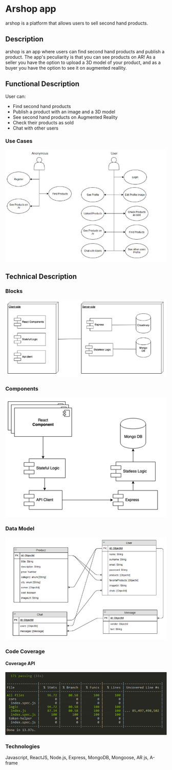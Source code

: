 # Arshop app

arshop is a platform that allows users to sell second hand products.

## Description

arshop is an app where users can find second hand products and publish a product. The app's peculiarity is that you can see products on AR!
As a seller you have the option to upload a 3D model of your product, and as a buyer you have the option to see it on augmented reallity.

## Functional Description

User can: 

* Find second hand products
* Publish a product with an image and a 3D model
* See second hand products on Augmented Reality
* Check their products as sold
* Chat with other users

### Use Cases
![Use Cases](images/use-cases.JPG)

## Technical Description

### Blocks
![Blocks](images/blocks.png)

### Components
![Components](images/components.png)


### Data Model
![Data Model](images/data-model.JPG)

### Code Coverage

#### Coverage API
![API Coverage](images/coverage-api.PNG)


### Technologies
Javascript, ReactJS, Node.js, Express, MongoDB, Mongoose, AR js, A-frame